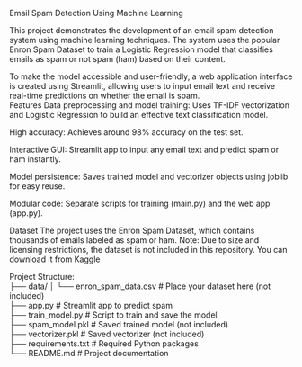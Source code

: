 Email Spam Detection Using Machine Learning

This project demonstrates the development of an email spam detection system using machine learning techniques. The system uses the popular Enron Spam Dataset to train a Logistic Regression model that classifies emails as spam or not spam (ham) based on their content.

To make the model accessible and user-friendly, a web application interface is created using Streamlit, allowing users to input email text and receive real-time predictions on whether the email is spam.<br>
Features
Data preprocessing and model training: Uses TF-IDF vectorization and Logistic Regression to build an effective text classification model.

High accuracy: Achieves around 98% accuracy on the test set.

Interactive GUI: Streamlit app to input any email text and predict spam or ham instantly.

Model persistence: Saves trained model and vectorizer objects using joblib for easy reuse.

Modular code: Separate scripts for training (main.py) and the web app (app.py).

Dataset
The project uses the Enron Spam Dataset, which contains thousands of emails labeled as spam or ham.
Note: Due to size and licensing restrictions, the dataset is not included in this repository.
You can download it from Kaggle<br>

Project Structure:<br>
├── data/
│   └── enron_spam_data.csv    # Place your dataset here (not included)<br>
├── app.py                    # Streamlit app to predict spam<br>
├── train_model.py            # Script to train and save the model<br>
├── spam_model.pkl            # Saved trained model (not included)<br>
├── vectorizer.pkl            # Saved vectorizer (not included)<br>
├── requirements.txt          # Required Python packages<br>
└── README.md                 # Project documentation<br>
